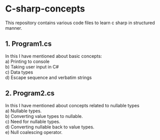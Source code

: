 # C-sharp-concepts
This repository contains various code files to learn c sharp in structured manner.

## 1. Program1.cs <br>
In this I have mentioned about basic concepts:<br>
a) Printing to console<br>
b) Taking user input in C#<br>
c) Data types<br>
d) Escape sequence and verbatim strings<br>

## 2. Program2.cs <br>
In this I have mentioned about concepts related to nullable types<br>
a) Nullable types.<br>
b) Converting value types to nullable.<br>
c) Need for nullable types.<br>
d) Converting nullable back to value types.<br>
e) Null coalescing operator. <br>
